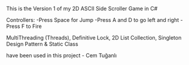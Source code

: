 This is the Version 1 of my 2D ASCII Side Scroller Game in C#

Controllers:
-Press Space for Jump
-Press A and D to go left and right
-Press F to Fire 

MultiThreading (Threads),
Definitive Lock,
2D List Collection,
Singleton Design Pattern &
Static Class

have been used in this project - Cem Tuğanlı
